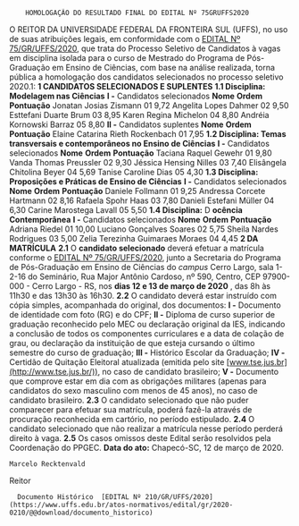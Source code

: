         HOMOLOGAÇÃO DO RESULTADO FINAL DO EDITAL Nº 75GRUFFS2020  

 O REITOR DA UNIVERSIDADE FEDERAL DA FRONTEIRA SUL (UFFS), no uso de suas atribuições legais, em conformidade com o [EDITAL Nº 75/GR/UFFS/2020](https://www.uffs.edu.br/atos-normativos/edital/gr/2020-0075), que trata do Processo Seletivo de Candidatos à vagas em disciplina isolada para o curso de Mestrado do Programa de Pós-Graduação em Ensino de Ciências, com base na análise realizada, torna pública a homologação dos candidatos selecionados no processo seletivo 2020.1:     **1 CANDIDATOS SELECIONADOS E SUPLENTES**   **1.1 Disciplina:** **Modelagem nas Ciências**   **I -**  Candidatos selecionados     **Nome**     **Ordem**     **Pontuação**      Jonatan Josias Zismann   01   9,72     Angelita Lopes Dahmer   02   9,50     Esttefani Duarte Brum   03   8,95     Karen Regina Michelon   04   8,80     Andréia Kornowski Barraz   05   8,80     **II -**  Candidatos suplentes     **Nome**     **Ordem**     **Pontuação**      Elaine Catarina Rieth Rockenbach   01   7,95     **1.2 Disciplina: Temas transversais e contemporâneos no Ensino de Ciências**   **I -**  Candidatos selecionados     **Nome**     **Ordem**     **Pontuação**      Taciana Raquel Gewehr   01   9,80     Vanda Thomas Preussler   02   9,30     Jéssica Hensing Nilles   03   7,40     Elisângela Chitolina Beyer   04   5,69     Tanise Caroline Dias   05   4,30     **1.3 Disciplina:** **Proposições e Práticas de Ensino de Ciências**   **I -**  Candidatos selecionados     **Nome**     **Ordem**     **Pontuação**      Daniele Follmann   01   9,25     Andressa Corcete Hartmann   02   8,16     Rafaela Spohr Haas   03   7,80     Danieli Estefani Müller   04   6,30     Carine Marostega Lavall   05   5,50     **1.4 Disciplina:** D **ocência Contemporânea**   **I -**  Candidatos selecionados     **Nome**     **Ordem**     **Pontuação**      Adriana Riedel   01   10,00     Luciano Gonçalves Soares   02   5,75     Sheila Nardes Rodrigues   03   5,00     Zelia Terezinha Guimaraes Moraes   04   4,45        **2 DA MATRÍCULA**   **2.1**  O **candidato selecionado** deverá efetuar a matrícula conforme o [EDITAL Nº 75/GR/UFFS/2020](https://www.uffs.edu.br/atos-normativos/edital/gr/2020-0075), junto a Secretaria do Programa de Pós-Graduação em Ensino de Ciências do *campus*  Cerro Largo, sala 1-2-16 do Seminário, Rua Major Antônio Cardoso, nº 590, Centro, CEP 97900-000 - Cerro Largo - RS, nos **dias 12 e 13 de março de 2020** , das 8h às 11h30 e das 13h30 às 16h30.  **2.2**  O candidato deverá estar instruído com cópia simples, acompanhada do original, dos documentos:  **I -**  Documento de identidade com foto (RG) e do CPF;  **II -**  Diploma de curso superior de graduação reconhecido pelo MEC ou declaração original da IES, indicando a conclusão de todos os componentes curriculares e a data de colação de grau, ou declaração da instituição de que esteja cursando o último semestre do curso de graduação;  **III -**  Histórico Escolar da Graduação;  **IV -**  Certidão de Quitação Eleitoral atualizada (emitida pelo site [www.tse.jus.br](http://www.tse.jus.br/)), no caso de candidato brasileiro;  **V -**  Documento que comprove estar em dia com as obrigações militares (apenas para candidatos do sexo masculino com menos de 45 anos), no caso de candidato brasileiro.  **2.3**  O candidato selecionado que não puder comparecer para efetuar sua matrícula, poderá fazê-la através de procuração reconhecida em cartório, no período estipulado.  **2.4**  O candidato selecionado que não realizar a matrícula nesse período perderá direito à vaga.  **2.5**  Os casos omissos deste Edital serão resolvidos pela Coordenação do PPGEC.        **Data do ato:** Chapecó-SC, 12 de março de 2020.   
 

    Marcelo Recktenvald   
 Reitor 

      Documento Histórico  [EDITAL Nº 210/GR/UFFS/2020](https://www.uffs.edu.br/atos-normativos/edital/gr/2020-0210/@@download/documento_historico)     
      